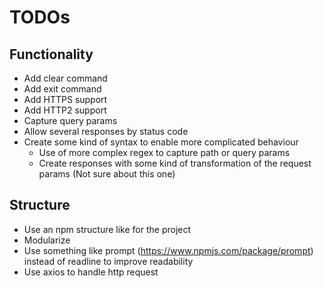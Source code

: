 # TODOs

## Functionality
* Add clear command
* Add exit command
* Add HTTPS support
* Add HTTP2 support
* Capture query params
* Allow several responses by status code
* Create some kind of syntax to enable more complicated behaviour
    * Use of more complex regex to capture path or query params
    * Create responses with some kind of transformation of the request params (Not sure about this one)

## Structure
* Use an npm structure like for the project
* Modularize
* Use something like prompt (https://www.npmjs.com/package/prompt) instead of readline to improve readability
* Use axios to handle http request

